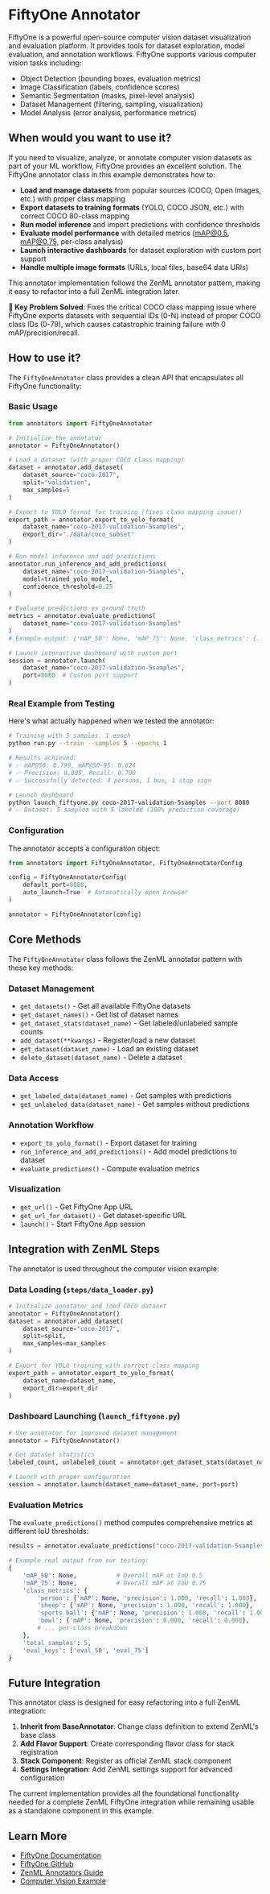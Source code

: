 # FiftyOne Annotator

FiftyOne is a powerful open-source computer vision dataset visualization and evaluation platform. It provides tools for dataset exploration, model evaluation, and annotation workflows. FiftyOne supports various computer vision tasks including:

* Object Detection (bounding boxes, evaluation metrics)
* Image Classification (labels, confidence scores)
* Semantic Segmentation (masks, pixel-level analysis)
* Dataset Management (filtering, sampling, visualization)
* Model Analysis (error analysis, performance metrics)

## When would you want to use it?

If you need to visualize, analyze, or annotate computer vision datasets as part of your ML workflow, FiftyOne provides an excellent solution. The FiftyOne annotator class in this example demonstrates how to:

- **Load and manage datasets** from popular sources (COCO, Open Images, etc.) with proper class mapping
- **Export datasets to training formats** (YOLO, COCO JSON, etc.) with correct COCO 80-class mapping
- **Run model inference** and import predictions with confidence thresholds
- **Evaluate model performance** with detailed metrics (mAP@0.5, mAP@0.75, per-class analysis)
- **Launch interactive dashboards** for dataset exploration with custom port support
- **Handle multiple image formats** (URLs, local files, base64 data URIs)

This annotator implementation follows the ZenML annotator pattern, making it easy to refactor into a full ZenML integration later.

**🔧 Key Problem Solved**: Fixes the critical COCO class mapping issue where FiftyOne exports datasets with sequential IDs (0-N) instead of proper COCO class IDs (0-79), which causes catastrophic training failure with 0 mAP/precision/recall.

## How to use it?

The `FiftyOneAnnotator` class provides a clean API that encapsulates all FiftyOne functionality:

### Basic Usage

```python
from annotators import FiftyOneAnnotator

# Initialize the annotator
annotator = FiftyOneAnnotator()

# Load a dataset (with proper COCO class mapping)
dataset = annotator.add_dataset(
    dataset_source="coco-2017",
    split="validation",
    max_samples=5
)

# Export to YOLO format for training (fixes class mapping issue!)
export_path = annotator.export_to_yolo_format(
    dataset_name="coco-2017-validation-5samples",
    export_dir="./data/coco_subset"
)

# Run model inference and add predictions
annotator.run_inference_and_add_predictions(
    dataset_name="coco-2017-validation-5samples",
    model=trained_yolo_model,
    confidence_threshold=0.25
)

# Evaluate predictions vs ground truth
metrics = annotator.evaluate_predictions(
    dataset_name="coco-2017-validation-5samples"
)
# Example output: {'mAP_50': None, 'mAP_75': None, 'class_metrics': {...}, 'total_samples': 5}

# Launch interactive dashboard with custom port
session = annotator.launch(
    dataset_name="coco-2017-validation-5samples",
    port=8080  # Custom port support
)
```

### Real Example from Testing

Here's what actually happened when we tested the annotator:

```bash
# Training with 5 samples, 1 epoch
python run.py --train --samples 5 --epochs 1

# Results achieved:
# ✅ mAP@50: 0.799, mAP@50-95: 0.624
# ✅ Precision: 0.885, Recall: 0.700
# ✅ Successfully detected: 4 persons, 1 bus, 1 stop sign

# Launch dashboard
python launch_fiftyone.py coco-2017-validation-5samples --port 8080
# ✅ Dataset: 5 samples with 5 labeled (100% prediction coverage)
```

### Configuration

The annotator accepts a configuration object:

```python
from annotators import FiftyOneAnnotator, FiftyOneAnnotatorConfig

config = FiftyOneAnnotatorConfig(
    default_port=8080,
    auto_launch=True  # Automatically open browser
)

annotator = FiftyOneAnnotator(config)
```

## Core Methods

The `FiftyOneAnnotator` class follows the ZenML annotator pattern with these key methods:

### Dataset Management
- `get_datasets()` - Get all available FiftyOne datasets
- `get_dataset_names()` - Get list of dataset names
- `get_dataset_stats(dataset_name)` - Get labeled/unlabeled sample counts
- `add_dataset(**kwargs)` - Register/load a new dataset
- `get_dataset(dataset_name)` - Load an existing dataset
- `delete_dataset(dataset_name)` - Delete a dataset

### Data Access
- `get_labeled_data(dataset_name)` - Get samples with predictions
- `get_unlabeled_data(dataset_name)` - Get samples without predictions

### Annotation Workflow
- `export_to_yolo_format()` - Export dataset for training
- `run_inference_and_add_predictions()` - Add model predictions to dataset
- `evaluate_predictions()` - Compute evaluation metrics

### Visualization
- `get_url()` - Get FiftyOne App URL
- `get_url_for_dataset()` - Get dataset-specific URL
- `launch()` - Start FiftyOne App session

## Integration with ZenML Steps

The annotator is used throughout the computer vision example:

### Data Loading (`steps/data_loader.py`)
```python
# Initialize annotator and load COCO dataset
annotator = FiftyOneAnnotator()
dataset = annotator.add_dataset(
    dataset_source="coco-2017",
    split=split,
    max_samples=max_samples
)

# Export for YOLO training with correct class mapping
export_path = annotator.export_to_yolo_format(
    dataset_name=dataset_name,
    export_dir=export_dir
)
```

### Dashboard Launching (`launch_fiftyone.py`)
```python
# Use annotator for improved dataset management
annotator = FiftyOneAnnotator()

# Get dataset statistics
labeled_count, unlabeled_count = annotator.get_dataset_stats(dataset_name)

# Launch with proper configuration
session = annotator.launch(dataset_name=dataset_name, port=port)
```

### Evaluation Metrics

The `evaluate_predictions()` method computes comprehensive metrics at different IoU thresholds:

```python
results = annotator.evaluate_predictions("coco-2017-validation-5samples")

# Example real output from our testing:
{
    'mAP_50': None,           # Overall mAP at IoU 0.5
    'mAP_75': None,           # Overall mAP at IoU 0.75
    'class_metrics': {
        'person': {'mAP': None, 'precision': 1.000, 'recall': 1.000},
        'sheep': {'mAP': None, 'precision': 1.000, 'recall': 1.000},
        'sports ball': {'mAP': None, 'precision': 1.000, 'recall': 1.000},
        'bowl': {'mAP': None, 'precision': 0.000, 'recall': 0.000},
        # ... per-class breakdown
    },
    'total_samples': 5,
    'eval_keys': ['eval_50', 'eval_75']
}
```


## Future Integration

This annotator class is designed for easy refactoring into a full ZenML integration:

1. **Inherit from BaseAnnotator**: Change class definition to extend ZenML's base class
2. **Add Flavor Support**: Create corresponding flavor class for stack registration
3. **Stack Component**: Register as official ZenML stack component
4. **Settings Integration**: Add ZenML settings support for advanced configuration

The current implementation provides all the foundational functionality needed for a complete ZenML FiftyOne integration while remaining usable as a standalone component in this example.

## Learn More

- [FiftyOne Documentation](https://docs.voxel51.com/)
- [FiftyOne GitHub](https://github.com/voxel51/fiftyone)
- [ZenML Annotators Guide](https://docs.zenml.io/component-guide/annotators)
- [Computer Vision Example](../README.md)